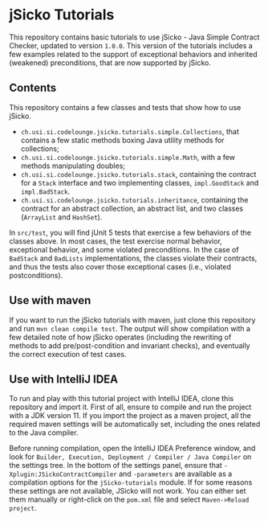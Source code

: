# jSicko Tutorials

This repository contains basic tutorials to use jSicko - Java Simple Contract
Checker, updated to version `1.0.0`. This version of the tutorials includes a few
examples related to the support of exceptional behaviors and inherited (weakened) preconditions,
that are now supported by jSicko.

## Contents

This repository contains a few classes and tests that show how to use jSicko.

* `ch.usi.si.codelounge.jsicko.tutorials.simple.Collections`, that contains a few static methods boxing Java utility
  methods for collections;
* `ch.usi.si.codelounge.jsicko.tutorials.simple.Math`, with a few methods manipulating doubles;
* `ch.usi.si.codelounge.jsicko.tutorials.stack`, containing the contract for a `Stack` interface and two implementing
  classes, `impl.GoodStack` and `impl.BadStack`.
* `ch.usi.si.codelounge.jsicko.tutorials.inheritance`, containing the contract for an abstract collection, an abstract
  list, and two classes (`ArrayList` and `HashSet`).

In `src/test`, you will find jUnit 5 tests that exercise a few behaviors of the classes above.
In most cases, the test exercise normal behavior, exceptional behavior, and some violated preconditions.
In the case of `BadStack` and `BadLists` implementations, the classes violate their contracts,
and thus the tests also cover those exceptional cases (i.e., violated postconditions).

## Use with maven

If you want to run the jSicko tutorials with maven, just clone this
repository and run `mvn clean compile test`. The output will show compilation with a few
detailed note of how jSicko operates (including the rewriting of methods to
add pre/post-condition and invariant checks), and eventually the correct
execution of test cases.

## Use with IntelliJ IDEA

To run and play with this tutorial project with IntelliJ IDEA, clone this repository and import it.
First of all, ensure to compile and run the project with a JDK version 11. If you import the project as a maven project,
all the required maven settings will be automatically set, including the ones related to the Java compiler.

Before running compilation, open the IntelliJ IDEA Preference window, and look for
`Builder, Execution, Deployment / Compiler / Java Compiler` on the settings tree.
In the bottom of the settings panel, ensure that `-Xplugin:JSickoContractCompiler` and `-parameters`
are available as a compilation options for the `jSicko-tutorials` module. If for some reasons these settings
are not available, JSicko will not work. You can either set them manually or right-click on the `pom.xml` file and
select `Maven->Reload project`.




